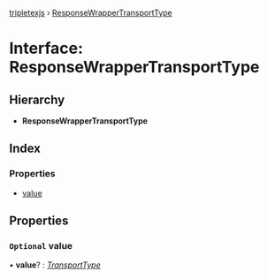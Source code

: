 [tripletexjs](../README.md) › [ResponseWrapperTransportType](responsewrappertransporttype.md)

# Interface: ResponseWrapperTransportType

## Hierarchy

* **ResponseWrapperTransportType**

## Index

### Properties

* [value](responsewrappertransporttype.md#optional-value)

## Properties

### `Optional` value

• **value**? : *[TransportType](transporttype.md)*

